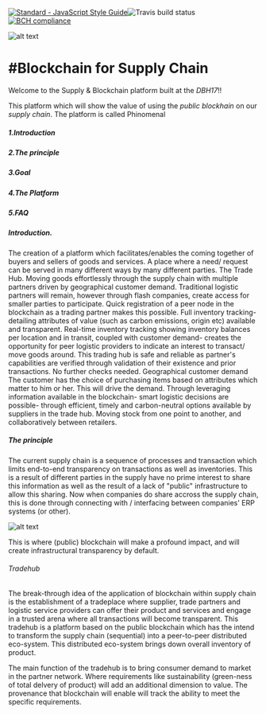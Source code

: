 [![Standard - JavaScript Style Guide](https://img.shields.io/badge/code%20style-standard-brightgreen.svg)](http://standardjs.com/)![Travis build status](https://travis-ci.org/phi-nomenal/phi-nomenal.svg?branch=master)
[![BCH compliance](https://bettercodehub.com/edge/badge/phi-nomenal/phi-nomenal)](https://bettercodehub.com)

![alt text](https://github.com/phi-nomenal/phi-nomenal/blob/master/Phinomenal.png)

#Blockchain for Supply Chain
========================================
Welcome to the Supply & Blockchain platform built at the _DBH17_!! 

This platform which will show the value of using the _public blockhain_ on our _supply chain_. The platform is called Phinomenal

##### 1.Introduction
##### 2.The principle
##### 3.Goal
##### 4.The Platform
##### 5.FAQ

##### Introduction.

The creation of a platform which facilitates/enables the coming together of buyers and sellers of goods and services. A place where a need/ request can be served in many different ways by many different parties. The Trade Hub.
Moving goods effortlessly through the supply chain with multiple partners driven by geographical customer demand. Traditional logistic partners will remain, however through flash companies, create access for smaller parties to participate. Quick registration of a peer node in the blockchain as a trading partner makes this possible.
Full inventory tracking- detailing attributes of value (such as carbon emissions, origin etc) available and transparent. Real-time inventory tracking showing inventory balances per location and in transit, coupled with customer demand- creates the opportunity for peer logistic providers to indicate an interest to transact/ move goods around.
This trading hub is safe and reliable as partner's capabilities are verified through validation of their existence and prior transactions. No further checks needed.
Geographical customer demand
The customer has the choice of purchasing items based on attributes which matter to him or her. This will drive the demand. Through leveraging information available in the blockchain- smart logistic decisions are possible- through efficient, timely and carbon-neutral options available by suppliers in the trade hub. Moving stock from one point to another, and collaboratively between retailers.

##### The principle

The current supply chain is a sequence of processes and transaction which limits end-to-end transparency on transactions as well as inventories. This is a result of different parties in the supply have no prime interest to share this information as well as the result of a lack of "public" infrastructure to allow this sharing. Now when companies do share accross the supply chain, this is done through connecting with / interfacing between companies' ERP systems (or other).

![alt text](https://github.com/phi-nomenal/phi-nomenal/blob/master/Supply%20Chain%20Now%20v2.png)


This is where (public) blockchain will make a profound impact, and will create infrastructural transparency by default.

###### Tradehub

The break-through idea of the application of blockchain within supply chain is the establishment of a tradeplace where supplier, trade partners and logistic service providers can offer their product and services and engage in a trusted arena where all transactions will become transparent. 
This tradehub is a platform based on the public blockchain which has the intend to transform the supply chain (sequential) into a peer-to-peer distributed eco-system. This distributed eco-system brings down overall inventory of product.

The main function of the tradehub is to bring consumer demand to market in the partner network. Where requirements like sustainability (green-ness of total delvery of product) will add an additional dimension to value. The provenance that blockchain will enable will track the ability to meet the specific requirements.




